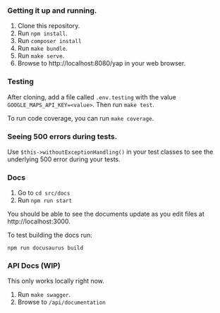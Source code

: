 ### Getting it up and running.

1. Clone this repository.
2. Run `npm install`. 
3. Run `composer install`
3. Run `make bundle`. 
4. Run `make serve`. 
5. Browse to http://localhost:8080/yap in your web browser.

### Testing

After cloning, add a file called `.env.testing` with the value `GOOGLE_MAPS_API_KEY=<value>`.  Then run `make test`.

To run code coverage, you can run `make coverage`.

### Seeing 500 errors during tests.

Use `$this->withoutExceptionHandling()` in your test classes to see the underlying 500 error during your tests.

### Docs

1. Go to `cd src/docs`
2. Run `npm run start`

You should be able to see the documents update as you edit files at http://localhost:3000.

To test building the docs run:

```shell
npm run docusaurus build
```

### API Docs (WIP)

This only works locally right now.

1. Run `make swagger`.
2. Browse to `/api/documentation`
